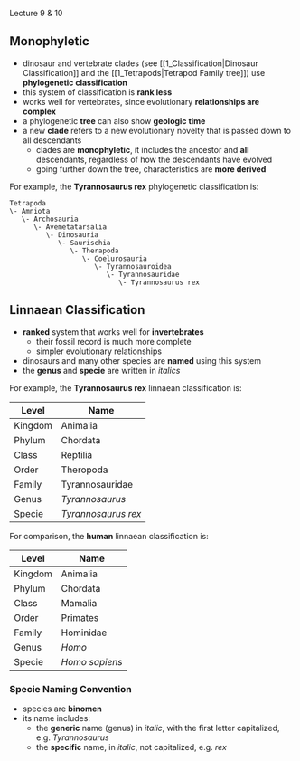 Lecture 9 & 10


## Monophyletic
- dinosaur and vertebrate clades (see [[1_Classification|Dinosaur Classification]] and the [[1_Tetrapods|Tetrapod Family tree]]) use **phylogenetic classification**
- this system of classification is **rank less**
- works well for vertebrates, since evolutionary **relationships are complex**
- a phylogenetic **tree** can also show **geologic time** 
- a new **clade** refers to a new evolutionary novelty that is passed down to all descendants
	- clades are **monophyletic**, it includes the ancestor and **all** descendants, regardless of how the descendants have evolved
	- going further down the tree, characteristics are **more derived**

For example, the **Tyrannosaurus rex** phylogenetic classification is:

```
Tetrapoda
\- Amniota
   \- Archosauria
      \- Avemetatarsalia
         \- Dinosauria
            \- Saurischia
               \- Therapoda
                  \- Coelurosauria
                     \- Tyrannosauroidea
                        \- Tyrannosauridae
                           \- Tyrannosaurus rex
```


## Linnaean Classification
- **ranked** system that works well for **invertebrates**
	- their fossil record is much more complete
	- simpler evolutionary relationships
- dinosaurs and many other species are **named** using this system
- the **genus** and **specie** are written in *italics*

For example, the **Tyrannosaurus rex** linnaean classification is:

| Level   | Name                |
| ------- | ------------------- |
| Kingdom | Animalia            |
| Phylum  | Chordata            |
| Class   | Reptilia            |
| Order   | Theropoda           |
| Family  | Tyrannosauridae     |
| Genus   | *Tyrannosaurus*     |
| Specie  | *Tyrannosaurus rex* |

For comparison, the **human** linnaean classification is:

| Level   | Name           |
| ------- | -------------- |
| Kingdom | Animalia       |
| Phylum  | Chordata       |
| Class   | Mamalia        |
| Order   | Primates       |
| Family  | Hominidae      |
| Genus   | *Homo*         |
| Specie  | *Homo sapiens* |

### Specie Naming Convention
- species are **binomen**
- its name includes:
	- the **generic** name (genus) in *italic*, with the first letter capitalized, e.g. *Tyrannosaurus*
	- the **specific** name, in *italic*, not capitalized, e.g. *rex*

